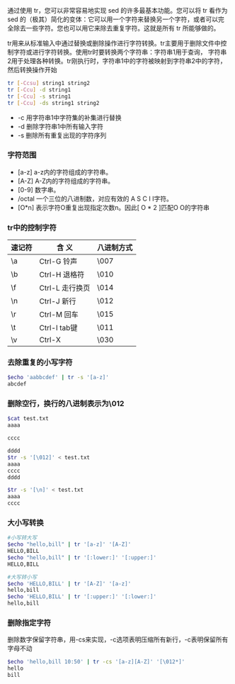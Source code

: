 通过使用 tr，您可以非常容易地实现 sed 的许多最基本功能。您可以将 tr 看作为 sed 的（极其）简化的变体：它可以用一个字符来替换另一个字符，或者可以完全除去一些字符。您也可以用它来除去重复字符。这就是所有 tr 所能够做的。 

tr用来从标准输入中通过替换或删除操作进行字符转换。tr主要用于删除文件中控制字符或进行字符转换。使用tr时要转换两个字符串：字符串1用于查询， 字符串2用于处理各种转换。tr刚执行时，字符串1中的字符被映射到字符串2中的字符，然后转换操作开始

```bash
tr [-Ccsu] string1 string2
tr [-Ccu] -d string1
tr [-Ccu] -s string1
tr [-Ccu] -ds string1 string2
```

* -c 用字符串1中字符集的补集进行替换
* -d 删除字符串1中所有输入字符
* -s 删除所有重复出现的字符序列

### 字符范围

* [a-z] a-z内的字符组成的字符串。
* [A-Z] A-Z内的字符组成的字符串。
* [0-9] 数字串。
* /octal 一个三位的八进制数，对应有效的 A S C I I字符。
* [O*n] 表示字符O重复出现指定次数n。因此[ O * 2 ]匹配O O的字符串

### tr中的控制字符

|速记符| 含 义| 八进制方式
|------|-----|-----
|\a |Ctrl-G 铃声| \007
|\b |Ctrl-H 退格符| \010
|\f |Ctrl-L 走行换页| \014
|\n |Ctrl-J 新行 |\012
|\r |Ctrl-M 回车 |\015
|\t |Ctrl-I tab键| \011
|\v |Ctrl-X |\030


### 去除重复的小写字符

```bash
$echo 'aabbcdef' | tr -s '[a-z]'
abcdef
```

### 删除空行，换行的八进制表示为\012

```bash
$cat test.txt
aaaa

cccc

dddd
$tr -s '[\012]' < test.txt
aaaa
cccc
dddd

$tr -s '[\n]' < test.txt
aaaa
cccc
```

### 大小写转换

```bash
#小写转大写
$echo "hello,bill" | tr '[a-z]' '[A-Z]'
HELLO,BILL
$echo "hello,bill" | tr '[:lower:]' '[:upper:]'
HELLO,BILL

#大写转小写
$echo 'HELLO,BILL' | tr '[A-Z]' '[a-z]'
hello,bill
$echo 'HELLO,BILL' | tr '[:upper:]' '[:lower:]'
hello,bill
```

### 删除指定字符

删除数字保留字符串，用-cs来实现，-c选项表明压缩所有新行，-c表明保留所有字母不动

```bash
$echo 'hello,bill 10:50' | tr -cs '[a-z][A-Z]' '[\012*]'
hello
bill
```
